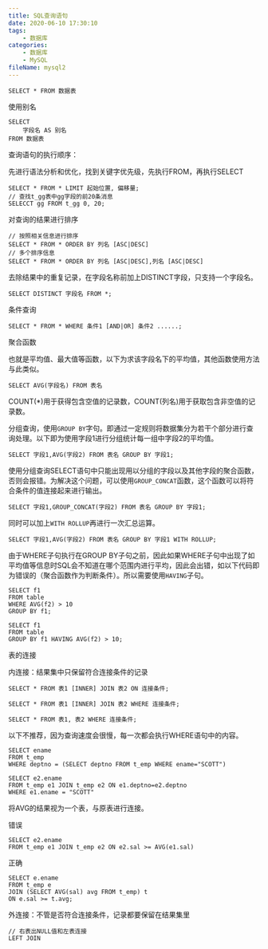 ```yaml
---
title: SQL查询语句
date: 2020-06-10 17:30:10
tags:
	- 数据库
categories:
	- 数据库
	- MySQL
fileName: mysql2
---
```


```
SELECT * FROM 数据表
```

使用别名

```
SELECT
	字段名 AS 别名
FROM 数据表
```



查询语句的执行顺序：

先进行语法分析和优化，找到关键字优先级，先执行FROM，再执行SELECT



```
SELECT * FROM * LIMIT 起始位置, 偏移量;
// 查找t_gg表中gg字段的前20条消息
SELECCT gg FROM t_gg 0, 20;
```



对查询的结果进行排序

```
// 按照相关信息进行排序
SELECT * FROM * ORDER BY 列名 [ASC|DESC]
// 多个排序信息
SELECT * FROM * ORDER BY 列名 [ASC|DESC],列名 [ASC|DESC]
```



去除结果中的重复记录，在字段名称前加上DISTINCT字段，只支持一个字段名。

```
SELECT DISTINCT 字段名 FROM *;
```

条件查询

```
SELECT * FROM * WHERE 条件1 [AND|OR] 条件2 ......;
```



聚合函数

也就是平均值、最大值等函数，以下为求该字段名下的平均值，其他函数使用方法与此类似。

```
SELECT AVG(字段名) FROM 表名
```

COUNT(*)用于获得包含空值的记录数，COUNT(列名)用于获取包含非空值的记录数。



分组查询，使用`GROUP BY`字句。即通过一定规则将数据集分为若干个部分进行查询处理。以下即为使用字段1进行分组统计每一组中字段2的平均值。

```
SELECT 字段1,AVG(字段2) FROM 表名 GROUP BY 字段1;
```

使用分组查询SELECT语句中只能出现用以分组的字段以及其他字段的聚合函数，否则会报错。为解决这个问题，可以使用`GROUP_CONCAT`函数，这个函数可以将符合条件的值连接起来进行输出。

```
SELECT 字段1,GROUP_CONCAT(字段2) FROM 表名 GROUP BY 字段1;
```



同时可以加上`WITH ROLLUP`再进行一次汇总运算。

```
SELECT 字段1,AVG(字段2) FROM 表名 GROUP BY 字段1 WITH ROLLUP;
```



 

由于WHERE子句执行在GROUP BY子句之前，因此如果WHERE子句中出现了如平均值等信息时SQL会不知道在哪个范围内进行平均，因此会出错，如以下代码即为错误的（聚合函数作为判断条件）。所以需要使用`HAVING`子句。

```
SELECT f1
FROM table
WHERE AVG(f2) > 10
GROUP BY f1;
```

```
SELECT f1
FROM table
GROUP BY f1 HAVING AVG(f2) > 10;
```





表的连接

内连接：结果集中只保留符合连接条件的记录

```
SELECT * FROM 表1 [INNER] JOIN 表2 ON 连接条件;

SELECT * FROM 表1 [INNER] JOIN 表2 WHERE 连接条件;

SELECT * FROM 表1, 表2 WHERE 连接条件;
```



以下不推荐，因为查询速度会很慢，每一次都会执行WHERE语句中的内容。

```
SELECT ename 
FROM t_emp
WHERE deptno = (SELECT deptno FROM t_emp WHERE ename="SCOTT")
```



```
SELECT e2.ename
FROM t_emp e1 JOIN t_emp e2 ON e1.deptno=e2.deptno
WHERE e1.ename = "SCOTT"
```



将AVG的结果视为一个表，与原表进行连接。

错误

```
SELECT e2.ename
FROM t_emp e1 JOIN t_emp e2 ON e2.sal >= AVG(e1.sal)
```

正确

```
SELECT e.ename
FROM t_emp e 
JOIN (SELECT AVG(sal) avg FROM t_emp) t
ON e.sal >= t.avg;
```



外连接：不管是否符合连接条件，记录都要保留在结果集里

```
// 右表出NULL值和左表连接
LEFT JOIN 
```

